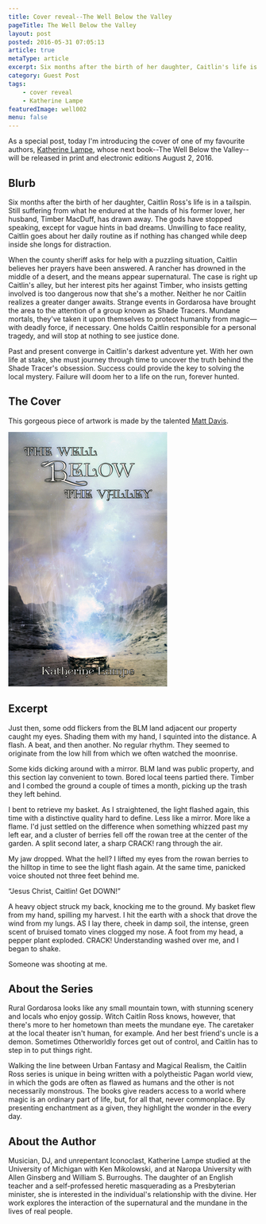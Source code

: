 ```yaml
---
title: Cover reveal--The Well Below the Valley
pageTitle: The Well Below the Valley
layout: post
posted: 2016-05-31 07:05:13
article: true
metaType: article
excerpt: Six months after the birth of her daughter, Caitlin's life is in a tailspin. Both her husband and the gods have drawn away from her. She longs for distraction.
category: Guest Post
tags:
    - cover reveal
    - Katherine Lampe
featuredImage: well002
menu: false
---
```


As a special post, today I'm introducing the cover of one of my favourite authors, [Katherine Lampe](https://theshadowsanctuary.wordpress.com/), whose next book--The Well Below the Valley--will be released in print and electronic editions August 2, 2016.

## Blurb

Six months after the birth of her daughter, Caitlin Ross's life is in a tailspin. Still suffering from what he endured at the hands of his former lover, her husband, Timber MacDuff, has drawn away. The gods have stopped speaking, except for vague hints in bad dreams. Unwilling to face reality, Caitlin goes about her daily routine as if nothing has changed while deep inside she longs for distraction.

When the county sheriff asks for help with a puzzling situation, Caitlin believes her prayers have been answered. A rancher has drowned in the middle of a desert, and the means appear supernatural. The case is right up Caitlin's alley, but her interest pits her against Timber, who insists getting involved is too dangerous now that she's a mother. Neither he nor Caitlin realizes a greater danger awaits. Strange events in Gordarosa have brought the area to the attention of a group known as Shade Tracers. Mundane mortals, they've taken it upon themselves to protect humanity from magic—with deadly force, if necessary. One holds Caitlin responsible for a personal tragedy, and will stop at nothing to see justice done.

Past and present converge in Caitlin's darkest adventure yet. With her own life at stake, she must journey through time to uncover the truth behind the Shade Tracer's obsession. Success could provide the key to solving the local mystery. Failure will doom her to a life on the run, forever hunted.

## The Cover

This gorgeous piece of artwork is made by the talented [Matt Davis](https://twitter.com/GreyDevil13).

<a href="/assets/images/covers/640w/well002.jpg" data-rel="thumbnail">
    <img alt="A desert valley with a well that's spraying colours" src="/assets/images/covers/320w/well002.jpg" width="320" height="512">
</a>

## Excerpt

Just then, some odd flickers from the BLM land adjacent our property caught my eyes. Shading them with my hand, I squinted into the distance. A flash. A beat, and then another. No regular rhythm. They seemed to originate from the low hill from which we often watched the moonrise.

Some kids dicking around with a mirror. BLM land was public property, and this section lay convenient to town. Bored local teens partied there. Timber and I combed the ground a couple of times a month, picking up the trash they left behind.

I bent to retrieve my basket. As I straightened, the light flashed again, this time with a distinctive quality hard to define. <span class="js-pullquote">Less like a mirror. More like a flame.</span> I'd just settled on the difference when something whizzed past my left ear, and a cluster of berries fell off the rowan tree at the center of the garden. A split second later, a sharp CRACK! rang through the air.

My jaw dropped. What the hell? I lifted my eyes from the rowan berries to the hilltop in time to see the light flash again. At the same time, panicked voice shouted not three feet behind me.

“Jesus Christ, Caitlin! Get DOWN!”

A heavy object struck my back, knocking me to the ground. My basket flew from my hand, spilling my harvest. I hit the earth with a shock that drove the wind from my lungs. AS I lay there, cheek in damp soil, the intense, green scent of bruised tomato vines clogged my nose. A foot from my head, a pepper plant exploded. CRACK! Understanding washed over me, and I began to shake.

Someone was shooting at me.

## About the Series

Rural Gordarosa looks like any small mountain town, with stunning scenery and locals who enjoy gossip. Witch Caitlin Ross knows, however, that there's more to her hometown than meets the mundane eye. The caretaker at the local theater isn't human, for example. And her best friend's uncle is a demon. Sometimes Otherworldly forces get out of control, and Caitlin has to step in to put things right.

Walking the line between Urban Fantasy and Magical Realism, the Caitlin Ross series is unique in being written with a polytheistic Pagan world view, in which the gods are often as flawed as humans and the other is not necessarily monstrous. The books give readers access to a world where magic is an ordinary part of life, but, for all that, never commonplace. By presenting enchantment as a given, they highlight the wonder in the every day.

## About the Author

Musician, DJ, and unrepentant Iconoclast, Katherine Lampe studied at the University of Michigan with Ken Mikolowski, and at Naropa University with Allen Ginsberg and William S. Burroughs. The daughter of an English teacher and a self-professed heretic masquerading as a Presbyterian minister, she is interested in the individual's relationship with the divine. Her work explores the interaction of the supernatural and the mundane in the lives of real people.
